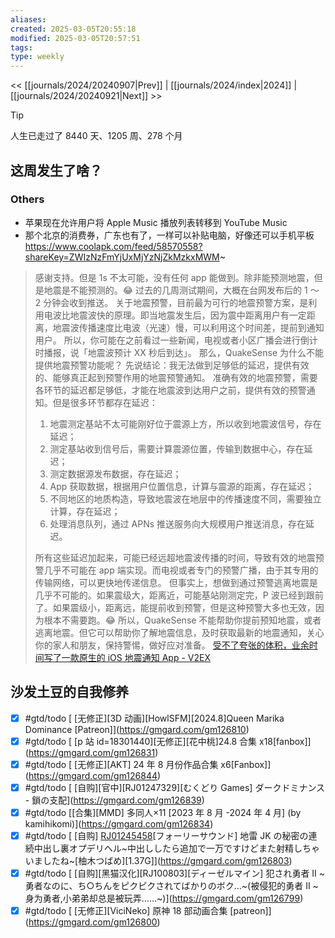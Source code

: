```yaml
---
aliases: 
created: 2025-03-05T20:55:18
modified: 2025-03-05T20:57:51
tags: 
type: weekly
---
```


<< [[journals/2024/20240907|Prev]] | [[journals/2024/index|2024]] | [[journals/2024/20240921|Next]] >>

> [!tip]
> 人生已走过了 8440 天、1205 周、278 个月

## 这周发生了啥？

### Others

- 苹果现在允许用户将 Apple Music 播放列表转移到 YouTube Music
- 那个北京的消费券，广东也有了，一样可以补贴电脑，好像还可以手机平板 https://www.coolapk.com/feed/58570558?shareKey=ZWIzNzFmYjUxMjYzNjZkMzkxMWM~

> 感谢支持。但是 1s 不太可能，没有任何 app 能做到。除非能预测地震，但是地震是不能预测的。😂 过去的几周测试期间，大概在台网发布后的 1 ～ 2 分钟会收到推送。
> 关于地震预警，目前最为可行的地震预警方案，是利用电波比地震波快的原理。即当地震发生后，因为震中距离用户有一定距离，地震波传播速度比电波（光速）慢，可以利用这个时间差，提前到通知用户。
> 所以，你可能在之前看过一些新闻，电视或者小区广播会进行倒计时播报，说「地震波预计 XX 秒后到达」。
> 那么，QuakeSense 为什么不能提供地震预警功能呢？
> 先说结论：我无法做到足够低的延迟，提供有效的、能够真正起到预警作用的地震预警通知。
> 准确有效的地震预警，需要各环节的延迟都足够低，才能在地震波到达用户之前，提供有效的预警通知。但是很多环节都存在延迟：
>
> 1. 地震测定基站不太可能刚好位于震源上方，所以收到地震波信号，存在延迟；
> 2. 测定基站收到信号后，需要计算震源位置，传输到数据中心，存在延迟；
> 3. 测定数据源发布数据，存在延迟；
> 4. App 获取数据，根据用户位置信息，计算与震源的距离，存在延迟；
> 5. 不同地区的地质构造，导致地震波在地层中的传播速度不同，需要独立计算，存在延迟；
> 6. 处理消息队列，通过 APNs 推送服务向大规模用户推送消息，存在延迟。
>
> 所有这些延迟加起来，可能已经远超地震波传播的时间，导致有效的地震预警几乎不可能在 app 端实现。而电视或者专门的预警广播，由于其专用的传输网络，可以更快地传递信息。
> 但事实上，想做到通过预警逃离地震是几乎不可能的。如果震级大，距离近，可能基站刚测定完，P 波已经到跟前了。如果震级小，距离远，能提前收到预警，但是这种预警大多也无效，因为根本不需要跑。😂
> 所以，QuakeSense 不能帮助你提前预知地震，或者逃离地震。但它可以帮助你了解地震信息，及时获取最新的地震通知，关心你的家人和朋友，保持警惕，做好应对准备。
> [受不了夸张的体积，业余时间写了一款原生的 iOS 地震通知 App - V2EX](https://www.v2ex.com/t/1069274)

## 沙发土豆的自我修养

- [x] #gtd/todo [ [无修正]\[3D 动画]\[HowlSFM]\[2024.8]Queen Marika Dominance [Patreon]](https://gmgard.com/gm126810)
- [x] #gtd/todo [ [p 站 id=18301440]\[无修正]\[花中桃]24.8 合集 x18[fanbox]](https://gmgard.com/gm126831)
- [x] #gtd/todo [ [无修正]\[AKT] 24 年 8 月份作品合集 x6[Fanbox]](https://gmgard.com/gm126844)
- [x] #gtd/todo [ [自购]\[官中]\[RJ01247329]\[むくどり Games] ダークドミナンス - 鎖の支配](https://gmgard.com/gm126839)
- [x] #gtd/todo [[合集]\[MMD] 多同人×11 [2023 年 8 月 -2024 年 4 月] (by kamihikomi)](https://gmgard.com/gm126834)
- [x] #gtd/todo [ [自购] [RJ01245458](同人音声)[フォーリーサウンド] 地雷 JK の秘密の連続中出し裏オプデリヘル~中出ししたら追加で一万ですけどまた射精しちゃいましたね~[柚木つばめ]\[1.37G]](https://gmgard.com/gm126803)
- [x] #gtd/todo [ [自购]\[黑猫汉化]\[RJ100803]\[ディーゼルマイン] 犯され勇者 II ~勇者なのに、ち○ちんをピクピクされてばかりのボク…~(被侵犯的勇者 II ~身为勇者,小弟弟却总是被玩弄……~)](https://gmgard.com/gm126799)
- [x] #gtd/todo [ [无修正]\[ViciNeko] 原神 18 部动画合集 [patreon]](https://gmgard.com/gm126800)
